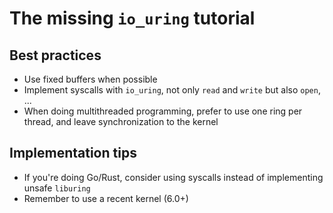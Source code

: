 # The missing `io_uring` tutorial

## Best practices

- Use fixed buffers when possible
- Implement syscalls with `io_uring`, not only `read` and `write` but also `open`, ...
- When doing multithreaded programming, prefer to use one ring per thread, and 
leave synchronization to the kernel 

## Implementation tips


- If you're doing Go/Rust, consider using syscalls instead 
of implementing unsafe `liburing`
- Remember to use a recent kernel (6.0+)
